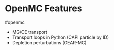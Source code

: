 # OpenMC Features

#openmc 

-   MG/CE transport
-   Transport loops in Python (CAPI particle by ID)
-   Depletion perturbations (GEAR-MC)